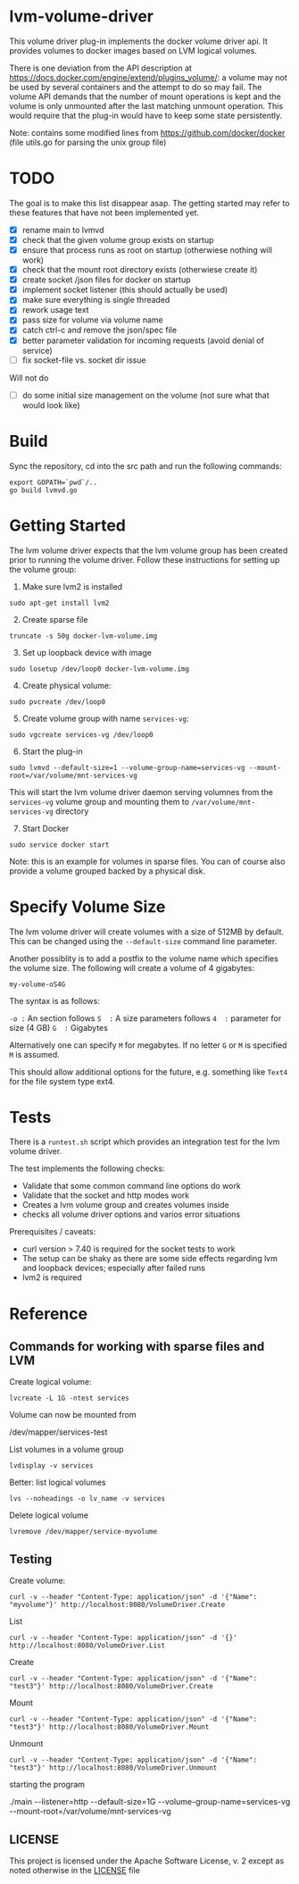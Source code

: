 # lvm-volume-driver

This volume driver plug-in implements the docker volume driver api. It provides volumes to docker images based on LVM logical volumes.

There is one deviation from the API description at https://docs.docker.com/engine/extend/plugins_volume/: a volume may not be used by several containers and the attempt to do so may fail. The volume API demands that the number of mount operations is kept and the volume is only unmounted after the last matching unmount operation. This would require that the plug-in would have to keep some state persistently.

Note: contains some modified lines from https://github.com/docker/docker (file utils.go for parsing the unix group file)

# TODO

The goal is to make this list disappear asap. The getting started may refer to these features that have not been implemented yet.

- [x] rename main to lvmvd
- [x] check that the given volume group exists on startup
- [x] ensure that process runs as root on startup (otherwiese nothing will work)
- [x] check that the mount root directory exists (otherwiese create it)
- [x] create socket /json files for docker on startup
- [x] implement socket listener (this should actually be used)
- [x] make sure everything is single threaded
- [x] rework usage text
- [x] pass size for volume via volume name
- [x] catch ctrl-c and remove the json/spec file
- [x] better parameter validation for incoming requests (avoid denial of service)
- [ ] fix socket-file vs. socket dir issue

Will not do
- [ ] do some initial size management on the volume (not sure what that would look like)

# Build

Sync the repository, cd into the src path and run the following commands:

```
export GOPATH=`pwd`/..
go build lvmvd.go
```

# Getting Started

The lvm volume driver expects that the lvm volume group has been created prior to running the volume driver. Follow these instructions for setting up the volume group:

1. Make sure lvm2 is installed

`sudo apt-get install lvm2`

2. Create sparse file

`truncate -s 50g docker-lvm-volume.img`

3. Set up loopback device with image

`sudo losetup /dev/loop0 docker-lvm-volume.img`

4. Create physical volume:

`sudo pvcreate /dev/loop0`

5. Create volume group with name `services-vg`:

`sudo vgcreate services-vg /dev/loop0`

6. Start the plug-in

`sudo lvmvd --default-size=1 --volume-group-name=services-vg --mount-root=/var/volume/mnt-services-vg`

This will start the lvm volume driver daemon serving volumnes from the `services-vg` volume group and mounting them to `/var/volume/mnt-services-vg` directory

7. Start Docker

`sudo service docker start`

Note: this is an example for volumes in sparse files. You can of course also provide a volume grouped backed by a physical disk.

# Specify Volume Size

The lvm volume driver will create volumes with a size of 512MB by default. This can be changed using the `--default-size` command line parameter.

Another possiblity is to add a postfix to the volume name which specifies the volume size. The following will create a volume of 4 gigabytes:

    my-volume-oS4G

The syntax is as follows:

`-o :` An section follows
`S  :` A size parameters follows
`4  :` parameter for size (4 GB)
`G  :` Gigabytes

Alternatively one can specify `M` for megabytes. If no letter `G` or `M` is specified `M` is assumed.

This should allow additional options for the future, e.g. something like `Text4` for the file system type ext4.

# Tests

There is a `runtest.sh` script which provides an integration test for the lvm volume driver.

The test implements the following checks:
- Validate that some common command line options do work
- Validate that the socket and http modes work
- Creates a lvm volume group and creates volumes inside
- checks all volume driver options and varios error situations

Prerequisites / caveats:
- curl version > 7.40 is required for the socket tests to work
- The setup can be shaky as there are some side effects regarding lvm and loopback devices; especially after failed runs
- lvm2 is required

# Reference

## Commands for working with sparse files and LVM

Create logical volume:

`lvcreate -L 1G -ntest services`

Volume can now be mounted from 

/dev/mapper/services-test 

List volumes in a volume group

`lvdisplay -v services`

Better: list logical volumes

`lvs --noheadings -o lv_name -v services`

Delete logical volume

`lvremove /dev/mapper/service-myvolume`

## Testing

Create volume:

`curl -v --header "Content-Type: application/json" -d '{"Name": "myvolume"}' http://localhost:8080/VolumeDriver.Create`

List

`curl -v --header "Content-Type: application/json" -d '{}' http://localhost:8080/VolumeDriver.List`

Create

`curl -v --header "Content-Type: application/json" -d '{"Name": "test3"}' http://localhost:8080/VolumeDriver.Create`

Mount

`curl -v --header "Content-Type: application/json" -d '{"Name": "test3"}' http://localhost:8080/VolumeDriver.Mount`

Unmount

`curl -v --header "Content-Type: application/json" -d '{"Name": "test3"}' http://localhost:8080/VolumeDriver.Unmount`

starting the program

./main --listener=http --default-size=1G --volume-group-name=services-vg --mount-root=/var/volume/mnt-services-vg

## LICENSE

This project is licensed under the Apache Software License, v. 2 except as noted otherwise in the [LICENSE](LICENSE) file
